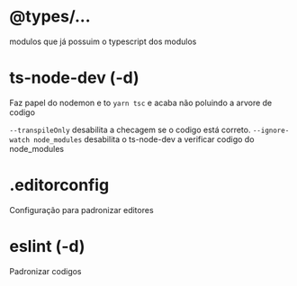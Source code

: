 # @types/...

modulos que já possuim o typescript dos modulos

# ts-node-dev (-d)

Faz papel do nodemon e to `yarn tsc` e acaba não poluindo a arvore de codigo

`--transpileOnly` desabilita a checagem se o codigo está correto.
`--ignore-watch node_modules` desabilita o ts-node-dev a verificar codigo do node_modules

# .editorconfig

Configuração para padronizar editores

# eslint (-d)

Padronizar codigos
